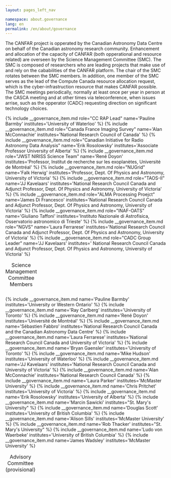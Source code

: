 ```yaml
---
layout: pages_left_nav

namespace: about.governance
lang: en
permalink: /en/about/governance
---
```


<!--  For a three column layout, add the role attribute. -->

<div class="table-responsive">
<p>The CANFAR project is opperated by the Canadian Astronomy Data Centre on behalf of the Canadian astronomy research community. Enhancement and allocation of the capacity of CANFAR (both opperational and resource related) are overseen by the Science Management Committee (SMC).  The SMC is composed of researchers who are leading projects that make use of and rely on the cababilities of the CANFAR platform. The chair of the SMC rotates between the SMC members.  In addition, one member of the SMC serves as the lead of the Compute Canada resource allocation request, which is the cyber-infrastruction resource that makes CANFAR possible.  The SMC meetings periodically, normally at least once per year in person at the CASCA meeting and at other times via teleconference, when  issues arrise, such as the opperator (CADC) requesting direction on significant technology choices.</p>

<table class="table table-condensed">
<caption class="h3">Science Management Committee Members</caption>
<tbody>
{% include __governance_item.md role="CC RAP Lead" name='Pauline Barmby' institutes='University of Waterloo' %}
{% include __governance_item.md role="Canada France Imaging Survey" name='Alan McConnachie' institutes='National Research Council of Canada' %}
{% include __governance_item.md role="Canadian Initiative for Radio Astronomy Data Analysis" name='Erik Rosolowsky' institutes='Associate Professor University of Alberta' %}
{% include __governance_item.md role="JWST NIRISS Science Team" name='René Doyon' institutes='Professor, Institut de recherche sur les exoplanètes, Université de Montréal' %}
{% include __governance_item.md role="NUGrid" name='Falk Herwig' institutes='Professor, Dept. Of Physics and Astronomy, University of Victoria' %}
{% include __governance_item.md role="TAOS-II" name='JJ Kavelaars' institutes='National Research Council Canada and Adjunct Professor, Dept. Of Physics and Astronomy, University of Victoria' %}
{% include __governance_item.md role="ALMA Processing Proejct" name='James Di Francesco' institutes='National Research Council Canada and Adjunct Professor, Dept. Of Physics and Astronomy, University of Victoria' %}
{% include __governance_item.md role="INAF-OATS" name='Giuliano Taffoni' institutes='Instituto Nazionale di Astrofisica, Osservatorio astronomico di Trieste' %}
{% include __governance_item.md role="NGVS" name='Laura Ferrarese' institutes='National Research Council Canada and Adjunct Professor, Dept. Of Physics and Astronomy, University of Victoria' %}  
{% include __governance_item.md role="CADC Group Leader" name='JJ Kavelaars' institutes=' National Research Council Canada and Adjunct Professor, Dept. Of Physics and Astronomy, University of Victoria' %}
</tbody>
</table>
</div>



<div class="table-responsive">

<table class="table table-condensed">
<caption class="h3">Advisory Committee (provisional)</caption>
<tbody>
{% include __governance_item.md name='Pauline Barmby' institutes='University or Western Ontario' %}
{% include __governance_item.md name='Ray Carlberg' institutes='University of Toronto' %}
{% include __governance_item.md name='René Doyon' institutes='Université de Montréal' %}
{% include __governance_item.md name='Sébastien Fabbro' institutes='National Research Council Canada and the Canadian Astronomy Data Centre' %}
{% include __governance_item.md name='Laura Ferrarese' institutes='National Research Council Canada and University of Victoria' %}
{% include __governance_item.md name='Bryan Gaensler' institutes='University of Toronto' %}
{% include __governance_item.md name='Mike Hudson' institutes='University of Waterloo' %}
{% include __governance_item.md name='JJ Kavelaars' institutes='National Research Council Canada and University of Victoria' %}
{% include __governance_item.md name='Alan McConnachie' institutes='National Research Council Canada' %}
{% include __governance_item.md name='Laura Parker' institutes='McMaster University' %}
{% include __governance_item.md name='Chris Pritchet' institutes='University of Victoria' %}
{% include __governance_item.md name='Erik Rosolowsky' institutes='University of Alberta' %}
{% include __governance_item.md name='Marcin Sawicki' institutes="St. Mary's University" %}
{% include __governance_item.md name='Douglas Scott' institutes='University of British Columbia' %}
{% include __governance_item.md name='Alison Sills' institutes='McMaster University' %}
{% include __governance_item.md name='Rob Thacker' institutes="St. Mary's University" %}
{% include __governance_item.md name='Ludo von Waerbeke' institutes='University of British Columbia' %}
{% include __governance_item.md name='James Wadsley' institutes='McMaster University' %}
</tbody>
</table>
</div>


<!-- Content end -->
